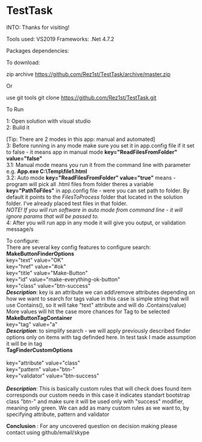 # TestTask

INTO: Thanks for visiting!

Tools used:
VS2019
Frameworks:
.Net 4.7.2

Packages dependencies:
  <package id="FSharp.Core" version="4.5.2" targetFramework="net472" />
  <package id="HtmlAgilityPack" version="1.11.7" targetFramework="net45" />
  <package id="ScrapySharp" version="3.0.0" targetFramework="net472" />

To download:

zip archive
https://github.com/Rez1st/TestTask/archive/master.zip

Or

use git tools
git clone https://github.com/Rez1st/TestTask.git


To Run 

1: Open solution with visual studio  
2: Build it  
  
[Tip: There are 2 modes in this app: manual and automated]  
3: Before running in any mode make sure you set it in app.config file if it set to false - it means app in manual mode
**key="ReadFilesFromFolder" value="false"**  
 3.1: Manual mode means you run it from the command line with parameter e.g. **App.exe C:\Temp\file1.html**  
 3.2: Auto mode **key="ReadFilesFromFolder" value="true"** means - program will pick all .html files from folder
     theres a variable **key="PathToFiles"** in app.config file - were you can set path to folder. By default it points to the
     _FilesToProcess_ folder that located in the solution folder. I've already placed test files in that folder.  
 _NOTE! If you will run software in auto mode from command line - it will ignore params that will be passed to._  
4: After you will run app in any mode it will give you output, or validation message/s  

To configure:  
There are several key config features to configure search:  
**MakeButtonFinderOptions**  
      key="text" value="OK"   
      key="href" value="#ok"   
      key="title" value="Make-Button"   
      key="id" value="make-everything-ok-button"   
      key="class" value="btn-success"   
      _**Description**_: key is an attribute we can add\remove attributes depending on how we want to search for tags
                         value in this case is simple string that will use Contains(), so it will take "text" attribute and will do                             .Contains(value)   
                        More values will hit the case more chances for Tag to be selected   
**MakeButtonTagContainer**   
       key="tag" value="a"   
      _**Description**_: to simplify search - we will apply previously described finder options only on items with tag definded here.
                         In test task I made assumption it will be in <a /> tag   
**TagFinderCustomOptions**  
      <BootstrapCustomOption>  
        key="attribute" value="class"  
        key="pattern" value="btn-"  
        key="validator" value="btn-success"  
      </BootstrapCustomOption>  
     _**Description**_: This is basically custom rules that will check does found item corresponds our custom needs
                        in this case it indicates standart bootstrap class "btn-" and make sure it will be used only with 
                        "success" modifier, meaning only green.
                        We can add as many custom rules as we want to, by specifying attribute, pattern and validator  


**Conclusion** : For any uncovered question on decision making please contact using github/email/skype
